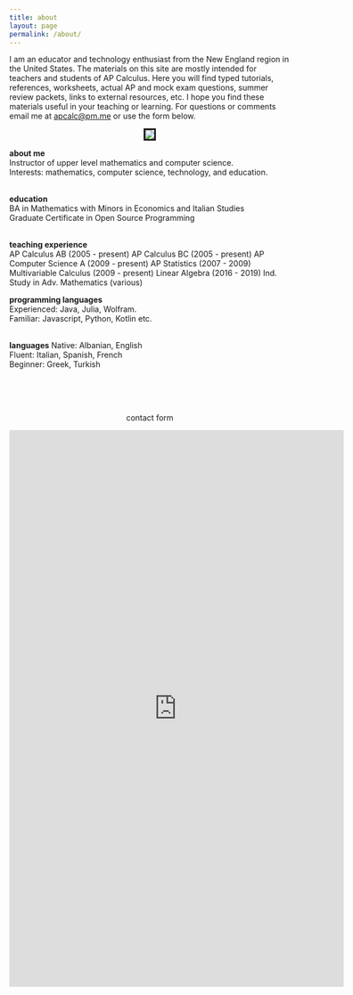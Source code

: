 ```yaml
---
title: about
layout: page
permalink: /about/
---
```


I am an educator and technology enthusiast from the New England region in the United States. The materials on this site are mostly intended for teachers and students of AP Calculus. Here you will find typed tutorials, references, worksheets, actual AP and mock exam questions, summer review packets, links to external resources, etc. I hope you find these materials useful in your teaching or learning. For questions or comments email me at apcalc@pm.me or use the form below.

<p align="center"><img src="../img/site/running.jpeg" border="3"> </p>


<strong>about me</strong><br>
Instructor of upper level mathematics and computer science.<br>
Interests: mathematics, computer science, technology, and education.<br><br>

<strong>education</strong><br>
BA in Mathematics with Minors in Economics and Italian Studies<br>
Graduate Certificate in Open Source Programming<br><br>

<strong>teaching experience</strong><br>
AP Calculus AB (2005 - present)
AP Calculus BC (2005 - present)
AP Computer Science A (2009 - present)
AP Statistics (2007 - 2009)
Multivariable Calculus (2009 - present)
Linear Algebra (2016 - 2019)
Ind. Study in Adv. Mathematics (various)

<strong>programming languages</strong><br>
Experienced: Java, Julia, Wolfram. <br>
Familiar: Javascript, Python, Kotlin etc.<br><br>

<strong>languages</strong>
Native: Albanian, English<br>
Fluent: Italian, Spanish, French <br>
Beginner: Greek, Turkish<br><br>

<br> <br>
<p align="center"> contact form </p>

<center> <iframe src="https://docs.google.com/forms/d/e/1FAIpQLSfk3MsgYHHCfX69rYixFbnQIuGToOyGh9GlpIXcycYWO-BrWg/viewform?embedded=true" width="600" height="1000" frameborder="0" marginheight="0" marginwidth="0">Loading…</iframe>  </center>







